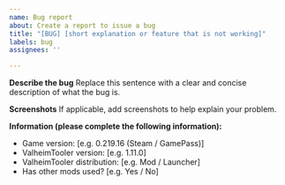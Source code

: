 ```yaml
---
name: Bug report
about: Create a report to issue a bug
title: "[BUG] [short explanation or feature that is not working]"
labels: bug
assignees: ''

---
```


**Describe the bug**
Replace this sentence with a clear and concise description of what the bug is.

**Screenshots**
If applicable, add screenshots to help explain your problem.

**Information (please complete the following information):**
 - Game version: [e.g. 0.219.16 (Steam / GamePass)]
 - ValheimTooler version: [e.g. 1.11.0]
 - ValheimTooler distribution: [e.g. Mod / Launcher]
- Has other mods used? [e.g. Yes / No]
